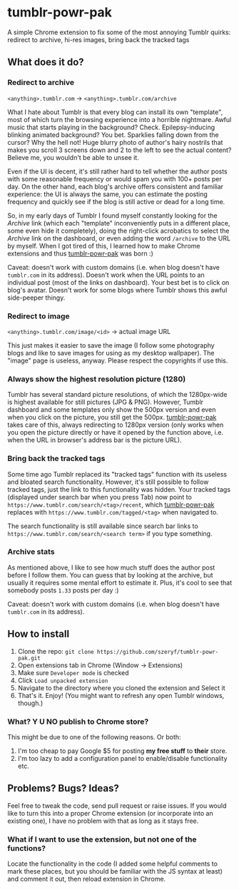 # tumblr-powr-pak
A simple Chrome extension to fix some of the most annoying Tumblr quirks: redirect to archive, hi-res images, bring back the tracked tags

## What does it do?

### Redirect to archive

`<anything>.tumblr.com` -> `<anything>.tumblr.com/archive`

What I hate about Tumblr is that every blog can install its own "template", most of which turn the browsing experience into a horrible nightmare. Awful music that starts playing in the background? Check. Epilepsy-inducing blinking animated background? You bet. Sparklies falling down from the cursor? Why the hell not! Huge blurry photo of author's hairy nostrils that makes you scroll 3 screens down and 2 to the left to see the actual content? Believe me, you wouldn't be able to unsee it.

Even if the UI is decent, it's still rather hard to tell whether the author posts with some reasonable frequency or would spam you with 100+ posts per day. On the other hand, each blog's archive offers consistent and familiar experience: the UI is always the same, you can estimate the posting frequency and quickly see if the blog is still active or dead for a long time.

So, in my early days of Tumblr I found myself constantly looking for the *Archive* link (which each "template" inconveniently puts in a different place, some even hide it completely), doing the right-click acrobatics to select the *Archive* link on the dashboard, or even adding the word `/archive` to the URL by myself. When I got tired of this, I learned how to make Chrome extensions and thus [tumblr-powr-pak](https://github.com/szeryf/tumblr-powr-pak) was born :)

Caveat: doesn't work with custom domains (i.e. when blog doesn't have `tumblr.com` in its address). Doesn't work when the URL points to an individual post (most of the links on dashboard). Your best bet is to click on blog's avatar. Doesn't work for some blogs where Tumblr shows this awful side-peeper thingy.

### Redirect to image

`<anything>.tumblr.com/image/<id>` -> actual image URL

This just makes it easier to save the image (I follow some photography blogs and like to save images for using as my desktop wallpaper). The "image" page is useless, anyway. Please respect the copyrights if use this.

### Always show the highest resolution picture (1280)

Tumblr has several standard picture resolutions, of which the 1280px-wide is highest available for still pictures (JPG & PNG). However, Tumblr dashboard and some templates only show the 500px version and even when you click on the picture, you still get the 500px. [tumblr-powr-pak](https://github.com/szeryf/tumblr-powr-pak) takes care of this, always redirecting to 1280px version (only works when you open the picture directly or have it opened by the function above, i.e. when the URL in browser's address bar is the picture URL).

### Bring back the tracked tags

Some time ago Tumblr replaced its "tracked tags" function with its useless and bloated search functionality. However, it's still possible to follow tracked tags, just the link to this functionality was hidden. Your tracked tags (displayed under search bar when you press Tab) now point to `https://www.tumblr.com/search/<tag>/recent`, which [tumblr-powr-pak](https://github.com/szeryf/tumblr-powr-pak) replaces with `https://www.tumblr.com/tagged/<tag>` when navigated to.

The search functionality is still available since search bar links to `https://www.tumblr.com/search/<search term>` if you type something.

### Archive stats

As mentioned above, I like to see how much stuff does the author post before I follow them. You can guess that by looking at the archive, but usually it requires some mental effort to estimate it. Plus, it's cool to see that somebody posts `1.33` posts per day :)

Caveat: doesn't work with custom domains (i.e. when blog doesn't have `tumblr.com` in its address).


## How to install

1. Clone the repo: `git clone https://github.com/szeryf/tumblr-powr-pak.git`
2. Open extensions tab in Chrome (Window -> Extensions)
3. Make sure `Developer mode` is checked
4. Click `Load unpacked extension`
5. Navigate to the directory where you cloned the extension and Select it
6. That's it. Enjoy! (You might want to refresh any open Tumblr windows, though.)

### What? Y U NO publish to Chrome store?

This might be due to one of the following reasons. Or both:

1. I'm too cheap to pay Google $5 for posting **my free stuff** to **their** store.
2. I'm too lazy to add a configuration panel to enable/disable functionality etc.


## Problems? Bugs? Ideas?

Feel free to tweak the code, send pull request or raise issues. If you would like to turn this into a proper Chrome extension (or incorporate into an existing one), I have no problem with that as long as it stays free.

### What if I want to use the extension, but not one of the functions?

Locate the functionality in the code (I added some helpful comments to mark these places, but you should be familiar with the JS syntax at least) and comment it out, then reload extension in Chrome.
